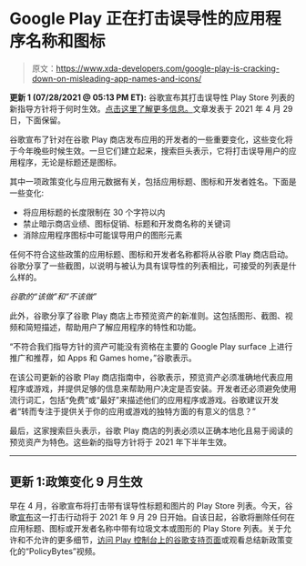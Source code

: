 # Google Play 正在打击误导性的应用程序名称和图标

> 原文：<https://www.xda-developers.com/google-play-is-cracking-down-on-misleading-app-names-and-icons/>

**更新 1 (07/28/2021 @ 05:13 PM ET):** 谷歌宣布其打击误导性 Play Store 列表的新指导方针将于何时生效。[点击这里了解更多信息。](#update1)文章发表于 2021 年 4 月 29 日，下面保留。

谷歌宣布了针对在谷歌 Play 商店发布应用的开发者的一些重要变化，这些变化将于今年晚些时候生效。一旦它们建立起来，搜索巨头表示，它将打击误导用户的应用程序，无论是标题还是图标。

其中一项政策变化与应用元数据有关，包括应用标题、图标和开发者姓名。下面是一些变化:

*   将应用标题的长度限制在 30 个字符以内
*   禁止暗示商店业绩、图标促销、标题和开发商名称的关键词
*   消除应用程序图标中可能误导用户的图形元素

任何不符合这些政策的应用标题、图标和开发者名称都将从谷歌 Play 商店启动。谷歌分享了一些截图，以说明与被认为具有误导性的列表相比，可接受的列表是什么样的。

*谷歌的“该做”和“不该做”*

此外，谷歌分享了谷歌 Play 商店上市预览资产的新准则。这包括图形、截图、视频和简短描述，帮助用户了解应用程序的特性和功能。

“不符合我们指导方针的资产可能没有资格在主要的 Google Play surface 上进行推广和推荐，如 Apps 和 Games home，”谷歌表示。

在该公司更新的谷歌 Play 商店指南中，谷歌表示，预览资产必须准确地代表应用程序或游戏，并提供足够的信息来帮助用户决定是否安装。开发者还必须避免使用流行词汇，包括“免费”或“最好”来描述他们的应用程序或游戏。谷歌建议开发者“转而专注于提供关于你的应用或游戏的独特方面的有意义的信息？”

最后，这家搜索巨头表示，谷歌 Play 商店的列表必须以正确本地化且易于阅读的预览资产为特色。这些新的指导方针将于 2021 年下半年生效。

* * *

## 更新 1:政策变化 9 月生效

早在 4 月，谷歌宣布将打击带有误导性标题和图片的 Play Store 列表。今天，谷歌[宣布](https://support.google.com/googleplay/android-developer/answer/9876714)这一打击行动将于 2021 年 9 月 29 日开始。自该日起，谷歌将删除任何在应用标题、图标或开发者名称中带有垃圾文本或图形的 Play Store 列表。关于允许和不允许的更多细节，[访问 Play 控制台上的谷歌支持页面](https://support.google.com/googleplay/android-developer/answer/10808976?hl=en&ref_topic=9877065)或观看总结新政策变化的“PolicyBytes”视频。